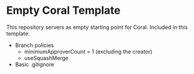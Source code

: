 # Empty Coral Template

This repository servers as empty starting point for Coral. Included in this template:

- Branch policies
  - minimumApproverCount = 1 (excluding the creator)
  - useSquashMerge
- Basic .gitignore


